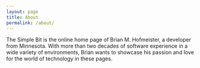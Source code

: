 ```yaml
---
layout: page
title: About
permalink: /about/
---
```


The Simple Bit is the online home page of Brian M. Hofmeister, a developer from Minnesota.  With more than two decades of software experience in a wide variety of environments, Brian wants to showcase his passion and love for the world of technology in these pages.